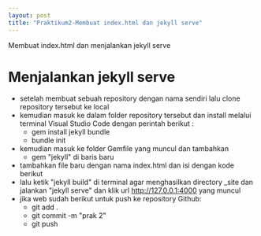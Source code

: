 ```yaml
---
layout: post
title: "Praktikum2-Membuat index.html dan jekyll serve"
---
```





Membuat index.html dan menjalankan jekyll serve 

# Menjalankan jekyll serve 

- setelah membuat sebuah repository dengan nama sendiri lalu clone repository tersebut ke  local 
- kemudian masuk ke dalam folder repository tersebut dan install melalui terminal Visual Studio Code dengan perintah berikut : 
    - gem install jekyll bundle 
    - bundle init 
- kemudian masuk ke folder Gemfile yang muncul dan tambahkan 
    - gem "jekyll" di baris baru
- tambahkan file baru dengan nama index.html dan isi dengan kode berikut 
- lalu ketik "jekyll build" di terminal agar menghasilkan directory _site dan jalankan "jekyll serve" dan klik url  http://127.0.0.1:4000 yang muncul 
- jika web sudah berikut untuk push ke repository Github:
    - git add .
    - git commit -m "prak 2"
    - git push 